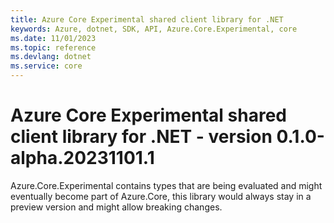 ```yaml
---
title: Azure Core Experimental shared client library for .NET
keywords: Azure, dotnet, SDK, API, Azure.Core.Experimental, core
ms.date: 11/01/2023
ms.topic: reference
ms.devlang: dotnet
ms.service: core
---
```

# Azure Core Experimental shared client library for .NET - version 0.1.0-alpha.20231101.1 


Azure.Core.Experimental contains types that are being evaluated and might eventually become part of Azure.Core, this library would always stay in a preview version and might allow breaking changes.

